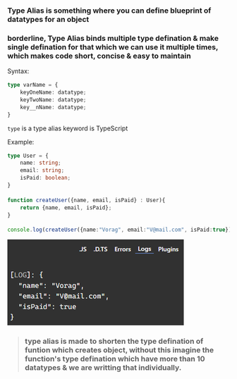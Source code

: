 ### Type Alias is something where you can define blueprint of datatypes for an object  

### borderline, Type Alias binds multiple type defination & make single defination for that which we can use it multiple times, which makes code short, concise & easy to maintain  

Syntax:
```typescript
type varName = {
    keyOneName: datatype;
    keyTwoName: datatype;
    key__nName: datatype;
}
```  
`type` is a type alias keyword is TypeScript

Example:
```typescript
type User = {
    name: string;
    email: string;
    isPaid: boolean;
}

function createUser({name, email, isPaid} : User){
    return {name, email, isPaid};
}

console.log(createUser({name:"Vorag", email:"V@mail.com", isPaid:true}));
```  
![18](../../Assets/Images/0118.PNG)  


> ### type alias is made to shorten the type defination of funtion which creates object, without this imagine the function's type defination which have more than 10 datatypes & we are writting that individually.  